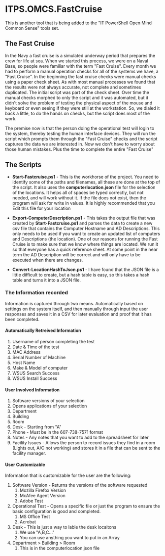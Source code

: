 # ITPS.OMCS.FastCruise 
This is another tool that is being added to the "IT PowerShell Open Mind Common Sense" tools set.

## The Fast Cruise 
In the Navy a fast cruise is a simulated underway period that prepares the crew for life at sea.  When we started this process, we were on a Naval Base, so people were familiar with the term "Fast Cruise".  Every month we had to perform a manual operation checks for all of the systems we have, a "Fast Cruise".  In the beginning the fast cruise checks were manual checks using a paper check sheet.  As with most manual processes we found that the results were not always accurate, not complete and sometimes duplicated.  The initial script was part of the check sheet.  Over time the manual checks morphed to only the script and it was automated, but it didn't solve the problem of testing the physical aspect of the mouse and keyboard or even seeing if they were still at the workstation.  So, we dialed it back a little, to do the hands on checks, but the script does most of the work.

The premise now is that the person doing the operational test will login to the system, thereby testing the human interface devices.  They will run the script which prompts them through the "Fast Cruise" checks and the script captures the data we are interested in.  Now we don't have to worry about those human mistakes.  Plus the time to complete the entire "Fast Cruise" 

## The Scripts
-  **Start-Fastcruise.ps1**  - This is the workhorse of the project.  You need to identify some of the paths and filenames, all these are done at the top of the script.  It also uses the **computerlocation.json** file for the selection of the locations. It helps all of spaces be typed correctly, but not needed, and will work without it.  If the file does not exist, then the program will ask for write in values.  It is highly recommended that you Edit this file for your location

-  **Export-ComputerDescription.ps1**  - This takes the output file that was created by **Start-Fastcruise.ps1** and parses the data to create a new csv file that contains the Computer Hostname and AD Descriptions.  This only needs to be used if you want to create an updated list of computers and Descriptions (the location).  One of our reasons for running the Fast Cruise is to make sure that we know where things are located.   We run it so that everyone has a quick reference sheet. At some point in the near term the AD Description will be correct and will only have to be executed when there are changes.  

-  **Convert-LocationHashToJson.ps1**  - I have found that the JSON file is a little difficult to create, but a hash table is easy, so this takes a hash table and turns it into a JSON file. 

### The Information recorded 
Information is captured through two means. Automatically based on settings on the system itself, and then manually through input the user responses and saves it in a CSV for later evaluation and proof that it has been completed. 

#### Automatically Retreived Information 
  1. Username of person completing the test  
  1. Date & Time of the test  
  1. MAC Address 
  1. Serial Number of Machine  
  1. Host Name  
  1. Make & Model of computer
  1. WSUS Search Success  
  1. WSUS Install Success  

#### User Involved Information 
  1. Software versions of your selection  
  1. Opens applications of your selection  
  1. Department 
  1. Building             
  1. Room 
  1. Desk - Starting from "A"  
  1. Phone - Must be in the 607-738-7571 format 
  1. Notes - Any notes that you want to add to the spreadsheet for later  
  1. Facility Issues - Allows the person to record issues they find in a room (Lights out, A/C not working) and stores it in a file that can be sent to the facility manager. 

#### User Customizable 
Information that is customizable for the user are the following:
1. Software Version - Returns the versions of the software requested
   1. Mozilla Firefox Version
   1. McAfee Agent Version 
   1. Adobe Test               
1. Operational Test - Opens a specific file or just the program to ensure the basic configuration is good and completed.
   1. MS Office Test
   1. Acrobat
1. Desk - This is just a way to lable the desk locaitons
    1. We use "A,B,C..."
    1. You can use anything you want to put in an Array
1. Department > Building > Room
    1. This is in the computerlocation.json file




